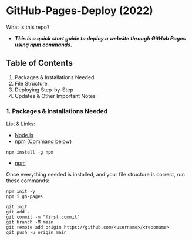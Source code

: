 # GitHub-Pages-Deploy (2022)

What is this repo? <br>
- ***This is a quick start guide to deploy a website through GitHub Pages using [npm](https://docs.npmjs.com/downloading-and-installing-node-js-and-npm) commands.***

## Table of Contents
1. Packages & Installations Needed
2. File Structure
3. Deploying Step-by-Step
4. Updates & Other Important Notes

### 1. Packages & Installations Needed
List & Links:
- [Node.js](https://nodejs.org/en/download/)
- [npm](https://docs.npmjs.com/downloading-and-installing-node-js-and-npm) (Command below)
```
npm install -g npm
```
- [npm](https://docs.npmjs.com/downloading-and-installing-node-js-and-npm)



Once everything needed is installed, and your file structure is correct,
run these commands:
```
npm init -y
npm i gh-pages
```

```
git init
git add .
git commit -m "first commit"
git branch -M main
git remote add origin https://github.com/<username>/<reponame>
git push -u origin main
```


